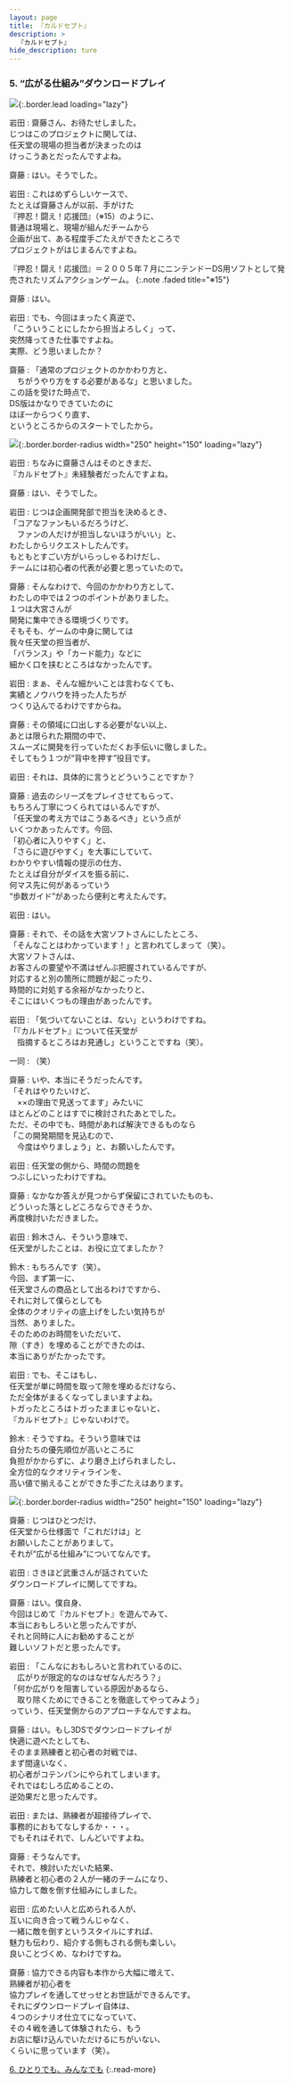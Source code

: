 ```yaml
---
layout: page
title: 『カルドセプト』
description: >
  『カルドセプト』
hide_description: ture
---
```


### 5. “広がる仕組み”ダウンロードプレイ

![](/interviews/jp/3ds/acbj/vol1/img/mainvisual5.jpg){:.border.lead loading="lazy"}

岩田
: 齋藤さん、お待たせしました。<br>じつはこのプロジェクトに関しては、<br>任天堂の現場の担当者が決まったのは<br>けっこうあとだったんですよね。

齋藤
: はい。そうでした。

岩田
: これはめずらしいケースで、<br>たとえば齋藤さんが以前、手がけた<br>『押忍！闘え！応援団』（※15）のように、<br>普通は現場と、現場が組んだチームから<br>企画が出て、ある程度手ごたえができたところで<br>プロジェクトがはじまるんですよね。


『押忍！闘え！応援団』＝２００５年７月にニンテンドーDS用ソフトとして発売されたリズムアクションゲーム。
{:.note .faded title="※15"}

齋藤
: はい。

岩田
: でも、今回はまったく真逆で、<br>「こういうことにしたから担当よろしく」って、<br>突然降ってきた仕事ですよね。<br>実際、どう思いましたか？

齋藤
: 「通常のプロジェクトのかかわり方と、<br>　ちがうやり方をする必要があるな」と思いました。<br>この話を受けた時点で、<br>DS版はかなりできていたのに<br>ほぼ一からつくり直す、<br>というところからのスタートでしたから。

![](/interviews/jp/3ds/acbj/vol1/img/photo13.jpg){:.border.border-radius width="250" height="150"  loading="lazy"}

岩田
: ちなみに齋藤さんはそのときまだ、<br>『カルドセプト』未経験者だったんですよね。

齋藤
: はい、そうでした。

岩田
: じつは企画開発部で担当を決めるとき、<br>「コアなファンもいるだろうけど、<br>　ファンの人だけが担当しないほうがいい」と、<br>わたしからリクエストしたんです。<br>もともとすごい方がいらっしゃるわけだし、<br>チームには初心者の代表が必要と思っていたので。

齋藤
: そんなわけで、今回のかかわり方として、<br>わたしの中では２つのポイントがありました。<br>１つは大宮さんが<br>開発に集中できる環境づくりです。<br>そもそも、ゲームの中身に関しては<br>我々任天堂の担当者が、<br>「バランス」や「カード能力」などに<br>細かく口を挟むところはなかったんです。

岩田
: まぁ、そんな細かいことは言わなくても、<br>実績とノウハウを持った人たちが<br>つくり込んでるわけですからね。

齋藤
: その領域に口出しする必要がない以上、<br>あとは限られた期間の中で、<br>スムーズに開発を行っていただくお手伝いに徹しました。<br>そしてもう１つが“背中を押す”役目です。

岩田
: それは、具体的に言うとどういうことですか？

齋藤
: 過去のシリーズをプレイさせてもらって、<br>もちろん丁寧につくられてはいるんですが、<br>「任天堂の考え方ではこうあるべき」という点が<br>いくつかあったんです。今回、<br>「初心者に入りやすく」と、<br>「さらに遊びやすく」を大事にしていて、<br>わかりやすい情報の提示の仕方、<br>たとえば自分がダイスを振る前に、<br>何マス先に何があるっていう<br>“歩数ガイド”があったら便利と考えたんです。

岩田
: はい。

齋藤
: それで、その話を大宮ソフトさんにしたところ、<br>「そんなことはわかっています！」と言われてしまって（笑）。<br>大宮ソフトさんは、<br>お客さんの要望や不満はぜんぶ把握されているんですが、<br>対応すると別の箇所に問題が起こったり、<br>時間的に対処する余裕がなかったりと、<br>そこにはいくつもの理由があったんです。

岩田
: 「気づいてないことは、ない」というわけですね。<br>「『カルドセプト』について任天堂が<br>　指摘するところはお見通し」ということですね（笑）。

一同
: （笑）

齋藤
: いや、本当にそうだったんです。<br>「それはやりたいけど、<br>　××の理由で見送ってます」みたいに<br>ほとんどのことはすでに検討されたあとでした。<br>ただ、その中でも、時間があれば解決できるものなら<br>「この開発期間を見込むので、<br>　今度はやりましょう」と、お願いしたんです。

岩田
: 任天堂の側から、時間の問題を<br>つぶしにいったわけですね。

齋藤
: なかなか答えが見つからず保留にされていたものも、<br>どういった落としどころならできそうか、<br>再度検討いただきました。

岩田
: 鈴木さん、そういう意味で、<br>任天堂がしたことは、お役に立てましたか？

鈴木
: もちろんです（笑）。<br>今回、まず第一に、<br>任天堂さんの商品として出るわけですから、<br>それに対して僕らとしても<br>全体のクオリティの底上げをしたい気持ちが<br>当然、ありました。<br>そのためのお時間をいただいて、<br>隙（すき）を埋めることができたのは、<br>本当にありがたかったです。

岩田
: でも、そこはもし、<br>任天堂が単に時間を取って隙を埋めるだけなら、<br>ただ全体がまるくなってしまいますよね。<br>トガったところはトガったままじゃないと、<br>『カルドセプト』じゃないわけで。

鈴木
: そうですね。そういう意味では<br>自分たちの優先順位が高いところに<br>負担がかからずに、より磨き上げられましたし、<br>全方位的なクオリティラインを、<br>高い値で揃えることができた手ごたえはあります。

![](/interviews/jp/3ds/acbj/vol1/img/photo14.jpg){:.border.border-radius width="250" height="150"  loading="lazy"}

齋藤
: じつはひとつだけ、<br>任天堂から仕様面で「これだけは」と<br>お願いしたことがありまして。<br>それが“広がる仕組み”についてなんです。

岩田
: さきほど武重さんが話されていた<br>ダウンロードプレイに関してですね。

齋藤
: はい。僕自身、<br>今回はじめて『カルドセプト』を遊んでみて、<br>本当におもしろいと思ったんですが、<br>それと同時に人にお勧めすることが<br>難しいソフトだと思ったんです。

岩田
: 「こんなにおもしろいと言われているのに、<br>　広がりが限定的なのはなぜなんだろう？」<br>「何か広がりを阻害している原因があるなら、<br>　取り除くためにできることを徹底してやってみよう」<br>っていう、任天堂側からのアプローチなんですよね。

齋藤
: はい。もし3DSでダウンロードプレイが<br>快適に遊べたとしても、<br>そのまま熟練者と初心者の対戦では、<br>まず間違いなく、<br>初心者がコテンパンにやられてしまいます。<br>それではむしろ広めることの、<br>逆効果だと思ったんです。

岩田
: または、熟練者が超接待プレイで、<br>事務的におもてなしするか・・・。<br>でもそれはそれで、しんどいですよね。

齋藤
: そうなんです。<br>それで、検討いただいた結果、<br>熟練者と初心者の２人が一緒のチームになり、<br>協力して敵を倒す仕組みにしました。

岩田
: 広めたい人と広められる人が、<br>互いに向き合って戦うんじゃなく、<br>一緒に敵を倒すというスタイルにすれば、<br>魅力も伝わり、紹介する側もされる側も楽しい。<br>良いことづくめ、なわけですね。

齋藤
: 協力できる内容も本作から大幅に増えて、<br>熟練者が初心者を<br>協力プレイを通してせっせとお世話ができるんです。<br>それにダウンロードプレイ自体は、<br>４つのシナリオ仕立てになっていて、<br>その４戦を通して体験されたら、もう<br>お店に駆け込んでいただけるにちがいない、<br>くらいに思っています（笑）。



[6. ひとりでも、みんなでも](6.md)
{:.read-more}
